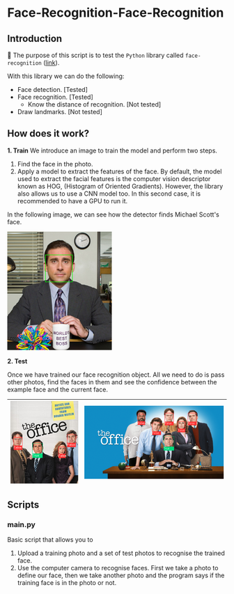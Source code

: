 # Face-Recognition-Face-Recognition

## Introduction

:dart: The purpose of this script is to test the `Python` library called `face-recognition` ([link](https://face-recognition.readthedocs.io/en/latest/face_recognition.html)).

With this library we can do the following:
* Face detection. [Tested]
* Face recognition. [Tested]
  * Know the distance of recognition. [Not tested]
* Draw landmarks. [Not tested]

## How does it work?

**1. Train**
We introduce an image to train the model and perform two steps.
1. Find the face in the photo.
2. Apply a model to extract the features of the face. By default, the model used to extract the facial features is the computer vision descriptor known as HOG, (Histogram of Oriented Gradients). However, the library also allows us to use a CNN model too. In this second case, it is recommended to have a GPU to run it.

In the following image, we can see how the detector finds Michael Scott's face.

![Training photo](https://github.com/mmr689/Face-Recognition-Face-Recognition/blob/main/results/train.png)

**2. Test**

Once we have trained our face recognition object. All we need to do is pass other photos, find the faces in them and see the confidence between the example face and the current face.

| ![Test 1 photo](https://github.com/mmr689/Face-Recognition-Face-Recognition/blob/main/results/test1.png) | ![Test 2 photo](https://github.com/mmr689/Face-Recognition-Face-Recognition/blob/main/results/test2.png) |
| --- | --- |

## Scripts

### main.py

Basic script that allows you to

1. Upload a training photo and a set of test photos to recognise the trained face.
2. Use the computer camera to recognise faces. First we take a photo to define our face, then we take another photo and the program says if the training face is in the photo or not.
